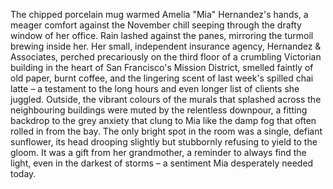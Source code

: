 The chipped porcelain mug warmed Amelia "Mia" Hernandez's hands, a meager comfort against the November chill seeping through the drafty window of her office.  Rain lashed against the panes, mirroring the turmoil brewing inside her.  Her small, independent insurance agency, Hernandez & Associates, perched precariously on the third floor of a crumbling Victorian building in the heart of San Francisco's Mission District, smelled faintly of old paper, burnt coffee, and the lingering scent of last week's spilled chai latte – a testament to the long hours and even longer list of clients she juggled.  Outside, the vibrant colours of the murals that splashed across the neighbouring buildings were muted by the relentless downpour, a fitting backdrop to the grey anxiety that clung to Mia like the damp fog that often rolled in from the bay.  The only bright spot in the room was a single, defiant sunflower, its head drooping slightly but stubbornly refusing to yield to the gloom.  It was a gift from her grandmother, a reminder to always find the light, even in the darkest of storms – a sentiment Mia desperately needed today.
